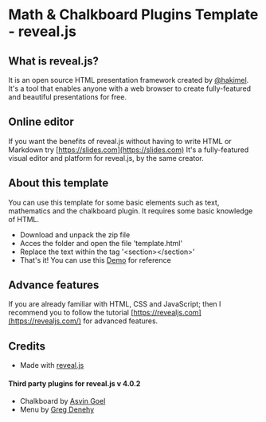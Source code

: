 # Math & Chalkboard Plugins Template - reveal.js

## What is reveal.js?

It is an open source HTML presentation framework created by [@hakimel](https://github.com/hakimel/). It's a tool that enables anyone with a web browser to create fully-featured and beautiful presentations for free.

## Online editor
If you want the benefits of reveal.js without having to write HTML or Markdown try [https://slides.com](https://slides.com) It's a fully-featured visual editor and platform for reveal.js, by the same creator.

## About this template
You can use this template for some basic elements such as text, mathematics and the chalkboard plugin. It requires some basic knowledge of HTML.

* Download and unpack the zip file
* Acces the folder and open the file 'template.html'
* Replace the text within the tag '&lt;section&gt;&lt;/section&gt;'
* That's it! You can use this [Demo](https://jcponce.github.io/revealjs-template/demo.html) for reference

## Advance features

If you are already familiar with HTML, CSS and JavaScript; then I recommend you to follow the tutorial [https://revealjs.com](https://revealjs.com/) for advanced features.

## Credits

* Made with [reveal.js](https://revealjs.com/)

#### Third party plugins for reveal.js v 4.0.2

* Chalkboard by [Asvin Goel](https://github.com/rajgoel/reveal.js-plugins)
* Menu by [Greg Denehy](https://github.com/denehyg/reveal.js-menu)